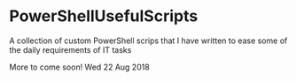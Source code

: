 # PowerShellUsefulScripts
A collection of custom PowerShell scrips that I have written to ease some of the daily requirements of IT tasks

More to come soon!
Wed 22 Aug 2018
